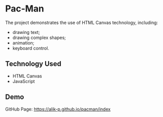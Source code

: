 # Pac-Man
The project demonstrates the use of HTML Canvas technology, including:
- drawing text;
- drawing complex shapes;
- animation; 
- keyboard control.

## Technology Used
- HTML Canvas
- JavaScript

## Demo
GitHub Page: https://alik-p.github.io/pacman/index
